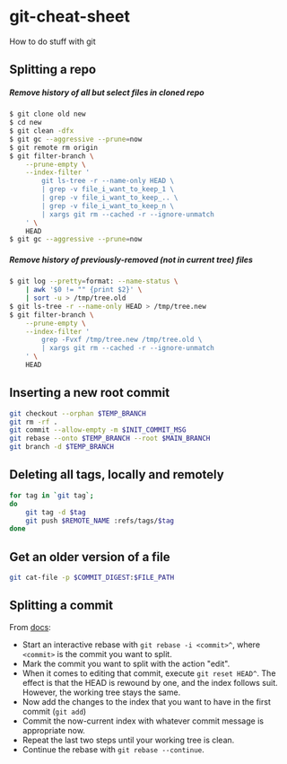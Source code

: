 git-cheat-sheet
===============

How to do stuff with git


Splitting a repo
----------------

##### Remove history of all but select files in cloned repo
```sh
$ git clone old new
$ cd new
$ git clean -dfx
$ git gc --aggressive --prune=now
$ git remote rm origin
$ git filter-branch \
    --prune-empty \
    --index-filter '
        git ls-tree -r --name-only HEAD \
        | grep -v file_i_want_to_keep_1 \
        | grep -v file_i_want_to_keep_.. \
        | grep -v file_i_want_to_keep_n \
        | xargs git rm --cached -r --ignore-unmatch
    ' \
    HEAD
$ git gc --aggressive --prune=now
```

##### Remove history of previously-removed (not in current tree) files
```sh
$ git log --pretty=format: --name-status \
    | awk '$0 != "" {print $2}' \
    | sort -u > /tmp/tree.old
$ git ls-tree -r --name-only HEAD > /tmp/tree.new
$ git filter-branch \
    --prune-empty \
    --index-filter '
        grep -Fvxf /tmp/tree.new /tmp/tree.old \
        | xargs git rm --cached -r --ignore-unmatch
    ' \
    HEAD
```


Inserting a new root commit
---------------------------
```sh
git checkout --orphan $TEMP_BRANCH
git rm -rf .
git commit --allow-empty -m $INIT_COMMIT_MSG
git rebase --onto $TEMP_BRANCH --root $MAIN_BRANCH
git branch -d $TEMP_BRANCH
```


Deleting all tags, locally and remotely
---------------------------------------
```sh
for tag in `git tag`;
do
    git tag -d $tag
    git push $REMOTE_NAME :refs/tags/$tag
done
```


Get an older version of a file
------------------------------

```sh
git cat-file -p $COMMIT_DIGEST:$FILE_PATH
```


Splitting a commit
------------------

From [docs](https://git-scm.com/docs/git-rebase#_splitting_commits):

- Start an interactive rebase with `git rebase -i <commit>^`, where `<commit>`
  is the commit you want to split.
- Mark the commit you want to split with the action "edit".
- When it comes to editing that commit, execute `git reset HEAD^`. The effect
  is that the HEAD is rewound by one, and the index follows suit. However, the
  working tree stays the same.
- Now add the changes to the index that you want to have in the first commit
  (`git add`)
- Commit the now-current index with whatever commit message is appropriate now.
- Repeat the last two steps until your working tree is clean.
- Continue the rebase with `git rebase --continue`.
